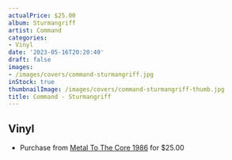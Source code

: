 ```yaml
---
actualPrice: $25.00
album: Sturmangriff
artist: Command
categories:
- Vinyl
date: '2023-05-16T20:20:40'
draft: false
images:
- /images/covers/command-sturmangriff.jpg
inStock: true
thumbnailImage: /images/covers/command-sturmangriff-thumb.jpg
title: Command - Sturmangriff
---
```


## Vinyl
* Purchase from [Metal To The Core 1986](https://metaltothecore1986.com/shop/command-sturmangriff-12-lp/) for $25.00
